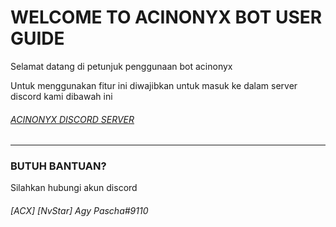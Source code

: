 # WELCOME TO ACINONYX BOT USER GUIDE
Selamat datang di petunjuk penggunaan bot acinonyx

Untuk menggunakan fitur ini diwajibkan untuk masuk ke dalam server discord kami dibawah ini
###### [ACINONYX DISCORD SERVER](https://discord.gg/vMcMe8f)

---


### BUTUH BANTUAN?
Silahkan hubungi akun discord
###### [ACX] [NvStar] Agy Pascha#9110
